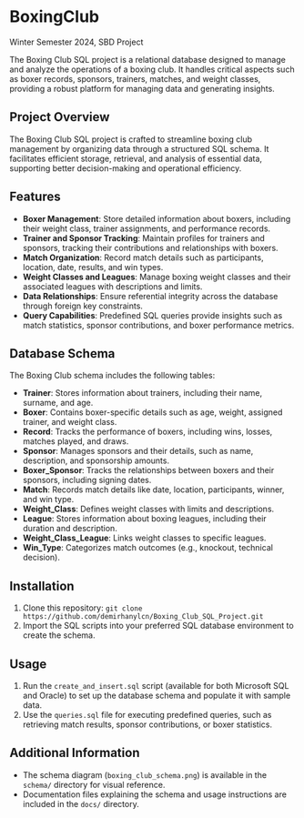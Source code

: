 # BoxingClub
Winter Semester 2024, SBD Project

The Boxing Club SQL project is a relational database designed to manage and analyze the operations of a boxing club. It handles critical aspects such as boxer records, sponsors, trainers, matches, and weight classes, providing a robust platform for managing data and generating insights.

## Project Overview

The Boxing Club SQL project is crafted to streamline boxing club management by organizing data through a structured SQL schema. It facilitates efficient storage, retrieval, and analysis of essential data, supporting better decision-making and operational efficiency.

## Features

- **Boxer Management**: Store detailed information about boxers, including their weight class, trainer assignments, and performance records.
- **Trainer and Sponsor Tracking**: Maintain profiles for trainers and sponsors, tracking their contributions and relationships with boxers.
- **Match Organization**: Record match details such as participants, location, date, results, and win types.
- **Weight Classes and Leagues**: Manage boxing weight classes and their associated leagues with descriptions and limits.
- **Data Relationships**: Ensure referential integrity across the database through foreign key constraints.
- **Query Capabilities**: Predefined SQL queries provide insights such as match statistics, sponsor contributions, and boxer performance metrics.

## Database Schema

The Boxing Club schema includes the following tables:

- **Trainer**: Stores information about trainers, including their name, surname, and age.
- **Boxer**: Contains boxer-specific details such as age, weight, assigned trainer, and weight class.
- **Record**: Tracks the performance of boxers, including wins, losses, matches played, and draws.
- **Sponsor**: Manages sponsors and their details, such as name, description, and sponsorship amounts.
- **Boxer_Sponsor**: Tracks the relationships between boxers and their sponsors, including signing dates.
- **Match**: Records match details like date, location, participants, winner, and win type.
- **Weight_Class**: Defines weight classes with limits and descriptions.
- **League**: Stores information about boxing leagues, including their duration and description.
- **Weight_Class_League**: Links weight classes to specific leagues.
- **Win_Type**: Categorizes match outcomes (e.g., knockout, technical decision).

## Installation

1. Clone this repository:
   `git clone https://github.com/demirhanylcn/Boxing_Club_SQL_Project.git`
2. Import the SQL scripts into your preferred SQL database environment to create the schema.

## Usage

1. Run the `create_and_insert.sql` script (available for both Microsoft SQL and Oracle) to set up the database schema and populate it with sample data.
2. Use the `queries.sql` file for executing predefined queries, such as retrieving match results, sponsor contributions, or boxer statistics.

## Additional Information

- The schema diagram (`boxing_club_schema.png`) is available in the `schema/` directory for visual reference.
- Documentation files explaining the schema and usage instructions are included in the `docs/` directory.
